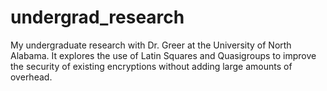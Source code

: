 # undergrad_research
My undergraduate research with Dr. Greer at the University of North Alabama.  It explores the use of Latin Squares and Quasigroups to improve the security of existing encryptions without adding large amounts of overhead.
